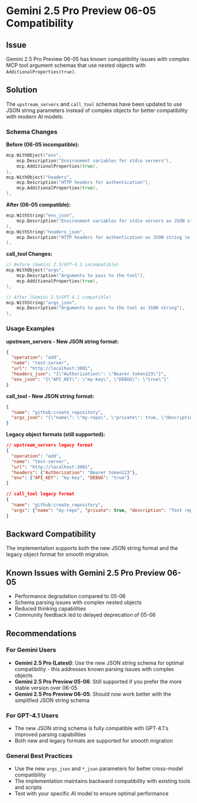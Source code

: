 # Gemini 2.5 Pro Preview 06-05 Compatibility

## Issue
Gemini 2.5 Pro Preview 06-05 has known compatibility issues with complex MCP tool argument schemas that use nested objects with `AdditionalProperties(true)`.

## Solution  
The `upstream_servers` and `call_tool` schemas have been updated to use JSON string parameters instead of complex objects for better compatibility with modern AI models:

### Schema Changes

**Before (06-05 incompatible):**
```go
mcp.WithObject("env",
    mcp.Description("Environment variables for stdio servers"),
    mcp.AdditionalProperties(true),
),
mcp.WithObject("headers",
    mcp.Description("HTTP headers for authentication"),
    mcp.AdditionalProperties(true),
),
```

**After (06-05 compatible):**
```go
mcp.WithString("env_json",
    mcp.Description("Environment variables for stdio servers as JSON string (e.g., '{\"API_KEY\": \"value\"}')"),
),
mcp.WithString("headers_json",
    mcp.Description("HTTP headers for authentication as JSON string (e.g., '{\"Authorization\": \"Bearer token\"}')"),
),
```

**call_tool Changes:**
```go
// Before (Gemini 2.5/GPT-4.1 incompatible)
mcp.WithObject("args",
    mcp.Description("Arguments to pass to the tool"),
    mcp.AdditionalProperties(true),
),

// After (Gemini 2.5/GPT-4.1 compatible)  
mcp.WithString("args_json",
    mcp.Description("Arguments to pass to the tool as JSON string"),
),
```

### Usage Examples

**upstream_servers - New JSON string format:**
```json
{
  "operation": "add",
  "name": "test-server",
  "url": "http://localhost:3001", 
  "headers_json": "{\"Authorization\": \"Bearer token123\"}",
  "env_json": "{\"API_KEY\": \"my-key\", \"DEBUG\": \"true\"}"
}
```

**call_tool - New JSON string format:**
```json
{
  "name": "github:create_repository",
  "args_json": "{\"name\": \"my-repo\", \"private\": true, \"description\": \"Test repo\"}"
}
```

**Legacy object formats (still supported):**
```json
// upstream_servers legacy format
{
  "operation": "add",
  "name": "test-server", 
  "url": "http://localhost:3001",
  "headers": {"Authorization": "Bearer token123"},
  "env": {"API_KEY": "my-key", "DEBUG": "true"}
}

// call_tool legacy format  
{
  "name": "github:create_repository",
  "args": {"name": "my-repo", "private": true, "description": "Test repo"}
}
```

## Backward Compatibility
The implementation supports both the new JSON string format and the legacy object format for smooth migration.

## Known Issues with Gemini 2.5 Pro Preview 06-05
- Performance degradation compared to 05-06
- Schema parsing issues with complex nested objects
- Reduced thinking capabilities
- Community feedback led to delayed deprecation of 05-06

## Recommendations

### For Gemini Users
- **Gemini 2.5 Pro (Latest)**: Use the new JSON string schema for optimal compatibility - this addresses known parsing issues with complex objects
- **Gemini 2.5 Pro Preview 05-06**: Still supported if you prefer the more stable version over 06-05
- **Gemini 2.5 Pro Preview 06-05**: Should now work better with the simplified JSON string schema

### For GPT-4.1 Users  
- The new JSON string schema is fully compatible with GPT-4.1's improved parsing capabilities
- Both new and legacy formats are supported for smooth migration

### General Best Practices
- Use the new `args_json` and `*_json` parameters for better cross-model compatibility
- The implementation maintains backward compatibility with existing tools and scripts
- Test with your specific AI model to ensure optimal performance 